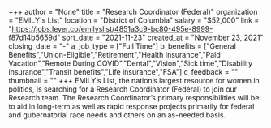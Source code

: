+++
author = "None"
title = "Research Coordinator (Federal)"
organization = "EMILY's List"
location = "District of Columbia"
salary = "$52,000"
link = "https://jobs.lever.co/emilyslist/4851a3c9-bc80-495e-8999-f87d14b5659d"
sort_date = "2021-11-23"
created_at = "November 23, 2021"
closing_date = "-"
a_job_type = ["Full Time"]
b_benefits = ["General Benefits","Union-Eligible","Retirement","Health Insurance","Paid Vacation","Remote During COVID","Dental","Vision","Sick time","Disability insurance","Transit benefits","Life insurance","FSA"]
c_feedback = ""
thumbnail = ""
+++
EMILY’s List, the nation’s largest resource for women in politics, is searching for a Research Coordinator (Federal) to join our Research team.  The Research Coordinator’s primary responsibilities will be to aid in long-term as well as rapid response projects primarily for federal and gubernatorial race needs and others on an as-needed basis.
